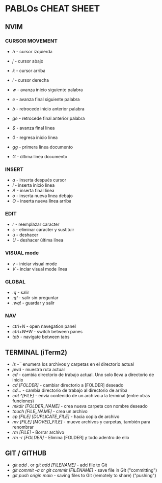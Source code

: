 # PABLOs CHEAT SHEET

## NVIM ##

### CURSOR MOVEMENT

- *h -*    cursor izquierda
- *j -*    cursor abajo
- *k -*    cursor arriba
- *l -*    cursor derecha

- *w -*     avanza inicio siguiente palabra
- *e -*    avanza final siguiente palabra
- *b -*    retrocede inicio anterior palabra
- *ge -* retrocede final anterior palabra

- *$ -*   avanza final línea
- *0 -*   regresa inicio línea

- *gg -* primera línea documento
- *G -*  última línea documento

### INSERT
- *a -*  inserta después cursor
- *I -*  inserta inicio línea
- *A -*  inserta final línea
- *o -*  inserta nueva línea debajo
- *O -*  inserta nueva línea arriba

### EDIT
- *r -*  reemplazar caracter
- *s -*  eliminar caracter y sustituir
- *u -*  deshacer
- *U -*  deshacer última línea

### VISUAL mode
- *v -*  iniciar visual mode
- *V -*  inciar visual mode línea

### GLOBAL
- *:q -*     salir
- *:q! -*    salir sin preguntar
- *:wq! -*   guardar y salir

### NAV
- *ctrl+N -*     open navegation panel
- *ctrl+W+W -*   switch between panes
- *tab -*        navigate between tabs

## TERMINAL (iTerm2)
- *ls -¨*                           enumera los archivos y carpetas en el directorio actual
- *pwd -*                           muestra ruta actual
- *cd -*                            cambia directorio de trabajo actual. Uno solo lleva a directorio de inicio
- *cd [FOLDER] -*                   cambiar directorio a [FOLDER] deseado
- *cd... -*                         cambia directorio de trabajo al directorio de arriba
- *cat ^[FILE] -*                   envía contenido de un archivo a la terminal (entre otras funciones)
- *mkdir [FOLDER_NAME] -*           crea nueva carpeta con nombre deseado
- *touch [FILE_NAME] -*             crea un archivo
- *cp [FILE] [DUPLICATE_FILE] -*    hacia copia de archivo
- *mv [FILE] [MOVED_FILE] -*        mueve archivos y carpetas, también para renombrar
- *rm [FILE] -*                     Borrar archivo
- *rm -r [FOLDER] -*                Elimina [FOLDER] y todo adentro de ello

## GIT / GITHUB

- *git add .* or *git add [FILENAME] -* add file to Git
- *git commit -a* or *git commit [FILENAME] -* save file in Git ("committing")
- *git push origin main -* saving files to Git (remotely to share) ("pushing")
